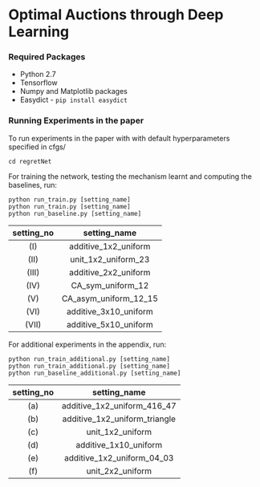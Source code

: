 # Optimal Auctions through Deep Learning

### Required Packages

- Python 2.7 
- Tensorflow
- Numpy and Matplotlib packages
- Easydict - `pip install easydict`


### Running Experiments in the paper

To run experiments in the paper with with default hyperparameters specified in cfgs/

```
cd regretNet
```

For training the network, testing the mechanism learnt and computing the baselines, run:
```
python run_train.py [setting_name]
python run_train.py [setting_name]
python run_baseline.py [setting_name]
```

setting\_no  |      setting\_name |
 :---:   | :---: |
  (I)    |  additive\_1x2\_uniform |
  (II)   | unit\_1x2\_uniform_23 |
  (III)  | additive\_2x2\_uniform |
  (IV)   | CA\_sym\_uniform\_12 |
  (V)    | CA\_asym\_uniform\_12_15 |
  (VI)   | additive\_3x10\_uniform |
  (VII)  | additive\_5x10\_uniform |
  

 For additional experiments in the appendix, run:
 ```
python run_train_additional.py [setting_name]
python run_train_additional.py [setting_name]
python run_baseline_additional.py [setting_name]
```

 setting\_no  |      setting\_name |
 :---:   | :---: |
  (a) |   additive\_1x2\_uniform\_416\_47
  (b) |   additive\_1x2\_uniform\_triangle
  \(c\) |   unit\_1x2\_uniform
  (d) |  additive\_1x10\_uniform
  (e) |   additive\_1x2\_uniform\_04\_03
  (f) |   unit\_2x2\_uniform



